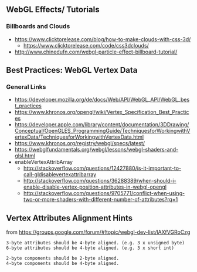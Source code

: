 
WebGL Effects/ Tutorials
------------------------

### Billboards and Clouds

- https://www.clicktorelease.com/blog/how-to-make-clouds-with-css-3d/
  - https://www.clicktorelease.com/code/css3dclouds/
- http://www.chinedufn.com/webgl-particle-effect-billboard-tutorial/


Best Practices: WebGL Vertex Data
---------------------------------

### General Links

- https://developer.mozilla.org/de/docs/Web/API/WebGL_API/WebGL_best_practices
- https://www.khronos.org/opengl/wiki/Vertex_Specification_Best_Practices
- https://developer.apple.com/library/content/documentation/3DDrawing/Conceptual/OpenGLES_ProgrammingGuide/TechniquesforWorkingwithVertexData/TechniquesforWorkingwithVertexData.html
- https://www.khronos.org/registry/webgl/specs/latest/
- https://webglfundamentals.org/webgl/lessons/webgl-shaders-and-glsl.html
- enableVertexAttribArray
  - http://stackoverflow.com/questions/12427880/is-it-important-to-call-gldisablevertexattribarray
  - http://stackoverflow.com/questions/36288389/when-should-i-enable-disable-vertex-position-attributes-in-webgl-opengl
  - http://stackoverflow.com/questions/9705771/conflict-when-using-two-or-more-shaders-with-different-number-of-attributes?rq=1


## Vertex Attributes Alignment Hints

from https://groups.google.com/forum/#!topic/webgl-dev-list/lAXfVGRoCzg

```
3-byte attributes should be 4-byte aligned. (e.g. 3 x unsigned byte)
6-byte attributes should be 4-byte aligned. (e.g. 3 x short int)

2-byte components should be 2-byte aligned.
4-byte components should be 4-byte aligned.
```

